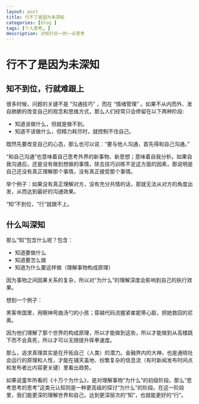 ```yaml
---
layout: post  
title: 行不了是因为未深知  
categories: [blog ]  
tags: [个人思考, ]  
description: 对知行合一的一点思考  
---
```

  
# 行不了是因为未深知  

## 知不到位，行就难跟上  
    
  很多时候，问题的关键不是 “沟通技巧” ，而在 “情绪管理” 。如果不从内而外、发自肺腑的改变自己的观念和思维方式，那么人们经常只会停留在以下两种阶段:  
    
  * 知道该做什么，但就是做不到。  
  * 知道不该做什么，但精力耗尽时，就控制不住自己。  
  
既然先要改变自己的心态，那么也可以说：“要与他人沟通，首先得和自己沟通。”  
  
  “和自己沟通”也意味着自己思考外界的新事物、新思想；意味着自我分析。如果自我沟通后，还是没有做到想做的事情，除去技巧训练不足这方面的因素，那说明是自己还没有真正理解那个事情，没有真正接受那个事情。  
  
  举个例子：如果没有真正理解对方，没有充分共情的话，那就无法从对方的角度出发，从而达到最好的沟通效果。  
  
  “知”不到位，“行”就跟不上。  
  
    
## 什么叫深知  
  
  那么“知”包含什么呢？包含：  
  
  * 知道要做什么
  * 知道要怎么做
  * 知道为什么要这样做（理解事物构成原理）
   
因为事物之间因果关系的复杂，所以对“为什么”的理解深度会影响到自己的执行效果。  

想到一个例子：  

黑客帝国里，用眼神弯曲汤勺的小孩；穿越代码流握紧崔妮蒂心脏，把她救回的尼奥。  

因为他们理解了那个世界的构成原理，所以才能做到这些，所以才能做到从高楼跳下而不会真死，所以才可以无限提升挥拳速度。  

那么，追求真理其实是在开拓自己（人类）的潜力。金融界内的大神，也是通晓社会运行的原理和人性，才能在铺天盖地、纷繁复杂的信息流（有时新闻发布时间点和发布者比内容更关键）里看出趋势。 

如果说童年所看的《十万个为什么》，是对理解事物“为什么”的初级阶段。那么“思考思考的思考”这类元认知则是一种更高级的探讨“为什么”的阶段。在这一阶段里，我们能更深的理解世界和自己，达到更深层次的“知”，也就能更好的“行”。
  
  
  
